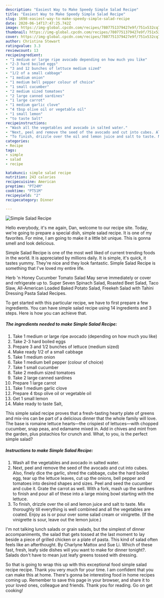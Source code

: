 ```yaml
---
description: "Easiest Way to Make Speedy Simple Salad Recipe"
title: "Easiest Way to Make Speedy Simple Salad Recipe"
slug: 1698-easiest-way-to-make-speedy-simple-salad-recipe
date: 2020-06-14T17:47:25.742Z
image: https://img-global.cpcdn.com/recipes/7807751379427e9f/751x532cq70/simple-salad-recipe-recipe-main-photo.jpg
thumbnail: https://img-global.cpcdn.com/recipes/7807751379427e9f/751x532cq70/simple-salad-recipe-recipe-main-photo.jpg
cover: https://img-global.cpcdn.com/recipes/7807751379427e9f/751x532cq70/simple-salad-recipe-recipe-main-photo.jpg
author: Christina Stewart
ratingvalue: 3.3
reviewcount: 13
recipeingredient:
- "1 medium or large ripe avocado depending on how much you like"
- "2-3 hard boiled eggs"
- "3 and 12 bunches of lettuce medium sized"
- "1/2 of a small cabbage"
- "1 medium onion"
- "1 medium bell pepper colour of choice"
- "1 small cucumber"
- "2 medium sized tomatoes"
- "2 large canned sardines"
- "1 large carrot"
- "1 medium garlic clove"
- "4 tbsp olive oil or vegetable oil"
- "1 small lemon"
- "to taste Salt"
recipeinstructions:
- "Wash all the vegetables and avocado in salted water."
- "Next, peel and remove the seed of the avocado and cut into cubes. Also, finely dice the garlic, shred the cabbage, cube the hard boiled egg, tear up the lettuce leaves, cut up the onions, bell pepper and tomatoes into desired shapes and sizes. Peel and seed the cucumber and cube it. Grate the carrot as well. With a fork, mash up the sardines to finish and pour all of these into a large mixing bowl starting with the lettuce."
- "To finish, drizzle over the oil and lemon juice and salt to taste. Mix thoroughly till everything is well combined and all the vegetables are coated. Enjoy as is or pour over some salad cream or vinigrette. (If the vinigrette is sour, leave out the lemon juice.)"
categories:
- Recipe
tags:
- simple
- salad
- recipe

katakunci: simple salad recipe 
nutrition: 243 calories
recipecuisine: American
preptime: "PT24M"
cooktime: "PT51M"
recipeyield: "2"
recipecategory: Dinner

---
```



![Simple Salad Recipe](https://img-global.cpcdn.com/recipes/7807751379427e9f/751x532cq70/simple-salad-recipe-recipe-main-photo.jpg)

Hello everybody, it's me again, Dan, welcome to our recipe site. Today, we're going to prepare a special dish, simple salad recipe. It is one of my favorites. For mine, I am going to make it a little bit unique. This is gonna smell and look delicious.

Simple Salad Recipe is one of the most well liked of current trending foods in the world. It is appreciated by millions daily. It is simple, it's quick, it tastes yummy. They're nice and they look fantastic. Simple Salad Recipe is something that I've loved my entire life.

Herb &#39;n Honey Cucumber Tomato Salad May serve immediately or cover and refrigerate up to. Super Seven Spinach Salad, Roasted Beet Salad, Taco Slaw, All-American Loaded Baked Potato Salad, Freekeh Salad with Tahini Dressing Pasta Salad Recipes.


To get started with this particular recipe, we have to first prepare a few ingredients. You can have simple salad recipe using 14 ingredients and 3 steps. Here is how you can achieve that.

<!--inarticleads1-->

##### The ingredients needed to make Simple Salad Recipe:

1. Take 1 medium or large ripe avocado (depending on how much you like)
1. Take 2-3 hard boiled eggs
1. Prepare 3 and 1/2 bunches of lettuce (medium sized)
1. Make ready 1/2 of a small cabbage
1. Take 1 medium onion
1. Take 1 medium bell pepper (colour of choice)
1. Take 1 small cucumber
1. Take 2 medium sized tomatoes
1. Take 2 large canned sardines
1. Prepare 1 large carrot
1. Take 1 medium garlic clove
1. Prepare 4 tbsp olive oil or vegetable oil
1. Get 1 small lemon
1. Make ready to taste Salt,


This simple salad recipe proves that a fresh-tasting hearty plate of greens and mix-ins can be part of a delicious dinner that the whole family will love. The base is romaine lettuce hearts—the crispiest of lettuces—with chopped cucumber, snap peas, and edamame mixed in. Add in chives and mint from the garden, plus pistachios for crunch and. What, to you, is the perfect simple salad? 

<!--inarticleads2-->

##### Instructions to make Simple Salad Recipe:

1. Wash all the vegetables and avocado in salted water.
1. Next, peel and remove the seed of the avocado and cut into cubes. Also, finely dice the garlic, shred the cabbage, cube the hard boiled egg, tear up the lettuce leaves, cut up the onions, bell pepper and tomatoes into desired shapes and sizes. Peel and seed the cucumber and cube it. Grate the carrot as well. With a fork, mash up the sardines to finish and pour all of these into a large mixing bowl starting with the lettuce.
1. To finish, drizzle over the oil and lemon juice and salt to taste. Mix thoroughly till everything is well combined and all the vegetables are coated. Enjoy as is or pour over some salad cream or vinigrette. (If the vinigrette is sour, leave out the lemon juice.)


I&#39;m not talking lunch salads or grain salads, but the simplest of dinner accompaniments, the salad that gets tossed at the last moment to lay beside a piece of grilled chicken or a plate of pasta. This kind of salad often feels like an afterthought. By Charlyne Mattox and Sue Li. Which of these fast, fresh, leafy side dishes will you want to make for dinner tonight?. Salads don&#39;t have to mean just leafy greens tossed with dressing. 

So that is going to wrap this up with this exceptional food simple salad recipe recipe. Thank you very much for your time. I am confident that you can make this at home. There's gonna be interesting food in home recipes coming up. Remember to save this page in your browser, and share it to your loved ones, colleague and friends. Thank you for reading. Go on get cooking!
